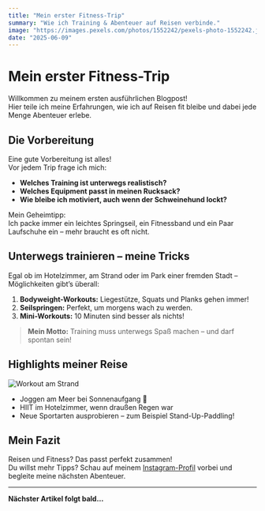 ```yaml
---
title: "Mein erster Fitness-Trip"
summary: "Wie ich Training & Abenteuer auf Reisen verbinde."
image: "https://images.pexels.com/photos/1552242/pexels-photo-1552242.jpeg?auto=compress&h=400"
date: "2025-06-09"
---
```


# Mein erster Fitness-Trip

Willkommen zu meinem ersten ausführlichen Blogpost!  
Hier teile ich meine Erfahrungen, wie ich auf Reisen fit bleibe und dabei jede Menge Abenteuer erlebe.

## Die Vorbereitung

Eine gute Vorbereitung ist alles!  
Vor jedem Trip frage ich mich:

- **Welches Training ist unterwegs realistisch?**
- **Welches Equipment passt in meinen Rucksack?**
- **Wie bleibe ich motiviert, auch wenn der Schweinehund lockt?**

Mein Geheimtipp:  
Ich packe immer ein leichtes Springseil, ein Fitnessband und ein Paar Laufschuhe ein – mehr braucht es oft nicht.

## Unterwegs trainieren – meine Tricks

Egal ob im Hotelzimmer, am Strand oder im Park einer fremden Stadt – Möglichkeiten gibt’s überall:

1. **Bodyweight-Workouts:** Liegestütze, Squats und Planks gehen immer!
2. **Seilspringen:** Perfekt, um morgens wach zu werden.
3. **Mini-Workouts:** 10 Minuten sind besser als nichts!

> **Mein Motto:** Training muss unterwegs Spaß machen – und darf spontan sein!

## Highlights meiner Reise

![Workout am Strand](https://images.pexels.com/photos/1552106/pexels-photo-1552106.jpeg?auto=compress&h=400)

- Joggen am Meer bei Sonnenaufgang 🌅
- HIIT im Hotelzimmer, wenn draußen Regen war
- Neue Sportarten ausprobieren – zum Beispiel Stand-Up-Paddling!

## Mein Fazit

Reisen und Fitness? Das passt perfekt zusammen!  
Du willst mehr Tipps? Schau auf meinem [Instagram-Profil](https://instagram.com/fitandtrave_ai) vorbei und begleite meine nächsten Abenteuer.

---

**Nächster Artikel folgt bald…**




